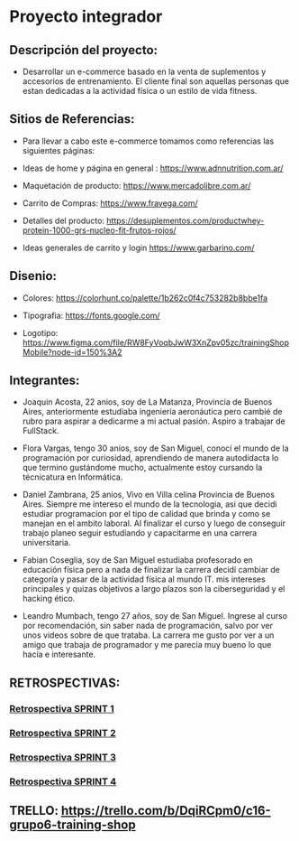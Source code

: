 # Proyecto integrador
## Descripción del proyecto:
- Desarrollar un e-commerce basado en la venta de suplementos y accesorios de entrenamiento.
El cliente final son aquellas personas que estan dedicadas a la actividad física o un estilo de vida fitness.


## Sitios de Referencias:

- Para llevar a cabo este e-commerce tomamos como referencias las siguientes páginas:  

- Ideas de home y página en general : https://www.adnnutrition.com.ar/ 

- Maquetación de producto: https://www.mercadolibre.com.ar/ 

- Carrito de Compras:  https://www.fravega.com/ 

- Detalles del producto: https://desuplementos.com/productwhey-protein-1000-grs-nucleo-fit-frutos-rojos/ 

- Ideas generales de carrito y login https://www.garbarino.com/

## Disenio:

- Colores: https://colorhunt.co/palette/1b262c0f4c753282b8bbe1fa 

- Tipografia: https://fonts.google.com/ 

- Logotipo: https://www.figma.com/file/RW8FyVoqbJwW3XnZpv05zc/trainingShopMobile?node-id=150%3A2


## Integrantes:
- Joaquin Acosta, 22 anios, soy de La Matanza, Provincia de Buenos Aires, anteriormente estudiaba ingeniería aeronáutica pero cambié de rubro para aspirar a dedicarme a mi actual pasión. Aspiro a trabajar de FullStack.

- Flora Vargas, tengo 30 anios, soy de San Miguel, conocí el mundo de la programación por curiosidad, aprendiendo de manera autodidacta lo que termino gustándome mucho, actualmente estoy cursando la técnicatura en Informática.

- Daniel Zambrana, 25 anios, Vivo en Villa celina Provincia de Buenos Aires. Siempre me intereso el mundo de la tecnologia, asi que decidi estudiar programacion por el tipo de calidad que brinda y como se manejan en el ambito laboral. Al finalizar el curso y luego de conseguir trabajo planeo seguir estudiando y capacitarme en una carrera universitaria.

- Fabian Coseglia, soy de San Miguel estudiaba profesorado en educación física pero a nada de finalizar la carrera decidí cambiar de categoría y pasar de la actividad física al mundo IT.
mis intereses principales y quizas objetivos a largo plazos son la ciberseguridad y el hacking ético. 

- Leandro Mumbach, tengo 27 años, soy de San Miguel. Ingrese al curso por recomendación, sin saber nada de programación, salvo por ver unos videos sobre de que trataba. La carrera me gusto por ver a un amigo que trabaja de programador y me parecia muy bueno lo que hacia e interesante.


## RETROSPECTIVAS:
### [Retrospectiva SPRINT 1](https://github.com/JoaquinAcosta/grupo_6_trainingShop/tree/retrospectivas/RETRO%201)
### [Retrospectiva SPRINT 2](https://github.com/JoaquinAcosta/grupo_6_trainingShop/tree/retrospectivas/RETRO%202)
### [Retrospectiva SPRINT 3](https://github.com/JoaquinAcosta/grupo_6_trainingShop/blob/retrospectivas/RETRO%203/README.md)
### [Retrospectiva SPRINT 4](https://github.com/JoaquinAcosta/grupo_6_trainingShop/blob/retrospectivas/RETRO%204/README.md)


## TRELLO: https://trello.com/b/DqiRCpm0/c16-grupo6-training-shop
